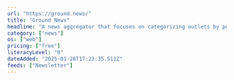 ```yaml
---
url: "https://ground.news/"
title: "Ground News"
headline: "A news aggregator that focuses on categorizing outlets by political bias."
category: ["news"]
os: ["web"]
pricing: ["free"]
literacyLevel: "0"
dateAdded: "2025-01-28T17:23:35.511Z"
feeds: ["Newsletter"]
---
```

